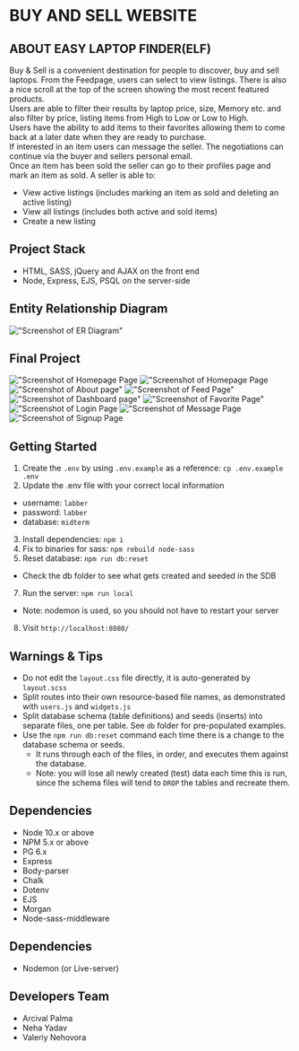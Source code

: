 BUY AND SELL WEBSITE
=========

## ABOUT EASY LAPTOP FINDER(ELF)
Buy & Sell is a convenient destination for people to discover, buy and sell laptops. From the Feedpage, users can select to view listings. There is also a nice scroll at the top of the screen showing the most recent featured products.<br />
Users are able to filter their results by laptop price, size, Memory etc. and also filter by price, listing items from High to Low or Low to High.<br />
Users have the ability to add items to their favorites allowing them to come back at a later date when they are ready to purchase.<br />
If interested in an item users can message the seller. The negotiations can continue via the buyer and sellers personal email.<br />
Once an item has been sold the seller can go to their profiles page and mark an item as sold. A seller is able to:
- View active listings (includes marking an item as sold and deleting an active listing)
- View all listings (includes both active and sold items)
- Create a new listing

## Project Stack
- HTML, SASS, jQuery and AJAX on the front end
- Node, Express, EJS, PSQL on the server-side

## Entity Relationship Diagram

!["Screenshot of ER Diagram"](https://github.com/ValEmpire/elf/blob/422b748fa8b58a6e21cd8c50c02a63075fab1180/public/images/ER%20Diagram.png)

## Final Project

!["Screenshot of Homepage Page](https://github.com/ValEmpire/elf/blob/64a1f698f586afbb010015e44ec6ded5270d7b41/public/images/home1.png)
!["Screenshot of Homepage Page](https://github.com/ValEmpire/elf/blob/64a1f698f586afbb010015e44ec6ded5270d7b41/public/images/home2.png)
!["Screenshot of About page"](https://github.com/ValEmpire/elf/blob/422b748fa8b58a6e21cd8c50c02a63075fab1180/public/images/about.png)
!["Screenshot of Feed Page"](https://github.com/ValEmpire/elf/blob/422b748fa8b58a6e21cd8c50c02a63075fab1180/public/images/feed.png)
!["Screenshot of Dashboard page"](https://github.com/ValEmpire/elf/blob/422b748fa8b58a6e21cd8c50c02a63075fab1180/public/images/dashboard.png)
!["Screenshot of Favorite Page"](https://github.com/ValEmpire/elf/blob/422b748fa8b58a6e21cd8c50c02a63075fab1180/public/images/favorite.png)
!["Screenshot of Login Page](https://github.com/ValEmpire/elf/blob/422b748fa8b58a6e21cd8c50c02a63075fab1180/public/images/login.png)
!["Screenshot of Message Page](https://github.com/ValEmpire/elf/blob/422b748fa8b58a6e21cd8c50c02a63075fab1180/public/images/message.png)
!["Screenshot of Signup Page](https://github.com/ValEmpire/elf/blob/422b748fa8b58a6e21cd8c50c02a63075fab1180/public/images/signup.png)

## Getting Started

1. Create the `.env` by using `.env.example` as a reference: `cp .env.example .env`
2. Update the .env file with your correct local information 
  - username: `labber` 
  - password: `labber` 
  - database: `midterm`
3. Install dependencies: `npm i`
4. Fix to binaries for sass: `npm rebuild node-sass`
5. Reset database: `npm run db:reset`
  - Check the db folder to see what gets created and seeded in the SDB
7. Run the server: `npm run local`
  - Note: nodemon is used, so you should not have to restart your server
8. Visit `http://localhost:8080/`

## Warnings & Tips

- Do not edit the `layout.css` file directly, it is auto-generated by `layout.scss`
- Split routes into their own resource-based file names, as demonstrated with `users.js` and `widgets.js`
- Split database schema (table definitions) and seeds (inserts) into separate files, one per table. See `db` folder for pre-populated examples. 
- Use the `npm run db:reset` command each time there is a change to the database schema or seeds. 
  - It runs through each of the files, in order, and executes them against the database. 
  - Note: you will lose all newly created (test) data each time this is run, since the schema files will tend to `DROP` the tables and recreate them.

## Dependencies

- Node 10.x or above
- NPM 5.x or above
- PG 6.x
- Express
- Body-parser
- Chalk
- Dotenv
- EJS
- Morgan
- Node-sass-middleware

## Dependencies
- Nodemon (or Live-server)

## Developers Team
- Arcival Palma
- Neha Yadav
- Valeriy Nehovora
